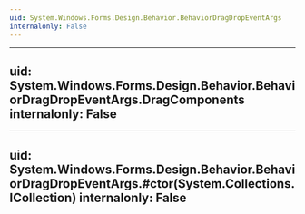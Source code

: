 ```yaml
---
uid: System.Windows.Forms.Design.Behavior.BehaviorDragDropEventArgs
internalonly: False
---
```


---
uid: System.Windows.Forms.Design.Behavior.BehaviorDragDropEventArgs.DragComponents
internalonly: False
---

---
uid: System.Windows.Forms.Design.Behavior.BehaviorDragDropEventArgs.#ctor(System.Collections.ICollection)
internalonly: False
---
